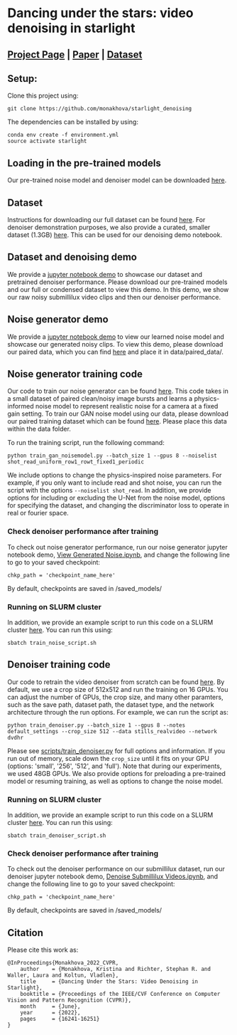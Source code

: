 # Dancing under the stars: video denoising in starlight

## [Project Page](http://kristinamonakhova.com/starlight_denoising/) | [Paper](https://openaccess.thecvf.com/content/CVPR2022/html/Monakhova_Dancing_Under_the_Stars_Video_Denoising_in_Starlight_CVPR_2022_paper.html) | [Dataset](http://kristinamonakhova.com/starlight_denoising/#dataset)


## Setup:
Clone this project using:
```
git clone https://github.com/monakhova/starlight_denoising
```

The dependencies can be installed by using:
```
conda env create -f environment.yml
source activate starlight
```

## Loading in the pre-trained models
Our pre-trained noise model and denoiser model can be downloaded [here](https://drive.google.com/drive/folders/1Tf3R6MqSlzfPXExkbDP7FjPhU1Ak4p43?usp=sharing).


## Dataset 
Instructions for downloading our full dataset can be found [here](https://kristinamonakhova.com/starlight_denoising/#dataset). For denoiser demonstration purposes, we also provide a curated, smaller dataset (1.3GB) [here](https://drive.google.com/drive/folders/1ztbuJElSdT2MTOm1RgGnSEDFXIsBHO5q?usp=sharing). This can be used for our denoising demo notebook. 

## Dataset and denoising demo
We provide a [jupyter notebook demo](https://github.com/monakhova/starlight_denoising/blob/main/Denoise%20Submillilux%20Videos.ipynb) to showcase our dataset and pretrained denoiser performance. Please download our pre-trained models and our full or condensed dataset to view this demo. In this demo, we show our raw noisy submillilux video clips and then our denoiser performance. 

## Noise generator demo
We provide a [jupyter notebook demo](https://github.com/monakhova/starlight_denoising/blob/main/View%20Generated%20Noise.ipynb) to view our learned noise model and showcase our generated noisy clips. To view this demo, please download our paired data, which you can find [here](https://drive.google.com/drive/folders/1xIxUfzkSf1pmCgY3QnrYTorc9ZoUlx7w?usp=sharing) and place it in data/paired_data/. 


## Noise generator training code
Our code to train our noise generator can be found [here](https://github.com/monakhova/starlight_denoising/blob/main/scripts/train_gan_noisemodel.py). This code takes in a small dataset of paired clean/noisy image bursts and learns a physics-informed noise model to represent realistic noise for a camera at a fixed gain setting. To train our GAN noise model using our data, please download our paired training dataset which can be found [here](https://drive.google.com/drive/folders/1xIxUfzkSf1pmCgY3QnrYTorc9ZoUlx7w?usp=sharing). Please place this data within the data folder. 

To run the training script, run the following command:
```
python train_gan_noisemodel.py --batch_size 1 --gpus 8 --noiselist shot_read_uniform_row1_rowt_fixed1_periodic
```

We include options to change the physics-inspired noise parameters. For example, if you only want to include read and shot noise, you can run the script with the options ```--noiselist shot_read```. In addition, we provide options for including or excluding the U-Net from the noise model, options for specifying the dataset, and changing the discriminator loss to operate in real or fourier space.

### Check denoiser performance after training
To check out noise generator performance, run our noise generator jupyter notebook demo, [View Generated Noise.ipynb](https://github.com/monakhova/starlight_denoising/blob/main/View%Generated%Noise.ipynb), and change the following line to go to your saved checkpoint:

```
chkp_path = 'checkpoint_name_here'
```

By default, checkpoints are saved in /saved_models/ 

### Running on SLURM cluster
In addition, we provide an example script to run this code on a SLURM cluster [here](https://github.com/monakhova/starlight_denoising/blob/main/scripts/train_noise_script.sh). You can run this using:
```
sbatch train_noise_script.sh 
```

## Denoiser training code
Our code to retrain the video denoiser from scratch can be found [here](https://github.com/monakhova/starlight_denoising/blob/main/scripts/train_denoiser.py). By default, we use a crop size of 512x512 and run the training on 16 GPUs. You can adjust the number of GPUs, the crop size, and many other paramters, such as the save path, dataset path, the dataset type, and the network architecture through the run options. For example, we can run the script as:

```
python train_denoiser.py --batch_size 1 --gpus 8 --notes default_settings --crop_size 512 --data stills_realvideo --network dvdhr
```

Please see [scripts/train_denoiser.py](https://github.com/monakhova/starlight_denoising/blob/main/scripts/train_denoiser.py) for full options and information. If you run out of memory, scale down the ```crop_size``` until it fits on your GPU (options: 'small', '256', '512', and 'full'). Note that during our experiments, we used 48GB GPUs. We also provide options for preloading a pre-trained model or resuming training, as well as options to change the noise model. 

### Running on SLURM cluster
In addition, we provide an example script to run this code on a SLURM cluster [here](https://github.com/monakhova/starlight_denoising/blob/main/scripts/train_denoiser_script.sh). You can run this using:
```
sbatch train_denoiser_script.sh 
```

### Check denoiser performance after training
To check out the denoiser performance on our submillilux dataset, run our denoiser jupyter notebook demo, [Denoise Submillilux Videos.ipynb](https://github.com/monakhova/starlight_denoising/blob/main/Denoise%20Submillilux%20Videos.ipynb), and change the following line to go to your saved checkpoint:

```
chkp_path = 'checkpoint_name_here'
```

By default, checkpoints are saved in /saved_models/ 

## Citation
Please cite this work as:
```
@InProceedings{Monakhova_2022_CVPR,
    author    = {Monakhova, Kristina and Richter, Stephan R. and Waller, Laura and Koltun, Vladlen},
    title     = {Dancing Under the Stars: Video Denoising in Starlight},
    booktitle = {Proceedings of the IEEE/CVF Conference on Computer Vision and Pattern Recognition (CVPR)},
    month     = {June},
    year      = {2022},
    pages     = {16241-16251}
}
```